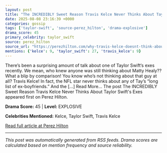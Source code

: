 ```yaml
---
layout: post
title: "The INCREDIBLY Sweet Reason Travis Kelce Never Thinks About Taylor Swift's Exes""
date: 2025-08-08 23:16:39 +0000
categories: gossip
tags: ['taylor-swift', 'source-perez_hilton', 'drama-explosive']
drama_score: 45
primary_celebrity: taylor_swift
source: perez_hilton
source_url: "https://perezhilton.com/why-travis-kelce-doesnt-think-about-taylor-swift-exes/""
mentions: {'kelce': 9, 'taylor_swift': 27, 'travis_kelce': 9}
---
```


There’s been a surprising amount of talk about one of Taylor Swift‘s exes recently. We mean, who knew anyone was still thinking about Matty Healy?? What a blip by comparison! You know who’s not thinking about that guy at all? Travis Kelce! In fact, the NFL star never thinks about any of Tay’s “long list of ex-boyfriends.” And the [...] Read More... The post The INCREDIBLY Sweet Reason Travis Kelce Never Thinks About Taylor Swift's Exes appeared first on Perez Hilton.

**Drama Score:** 45 | **Level:** EXPLOSIVE

**Celebrities Mentioned:** Kelce, Taylor Swift, Travis Kelce

[Read full article at Perez Hilton](https://perezhilton.com/why-travis-kelce-doesnt-think-about-taylor-swift-exes/)

---
*This post was automatically generated from RSS feeds. Drama scores are calculated based on mention frequency and source reliability.*
